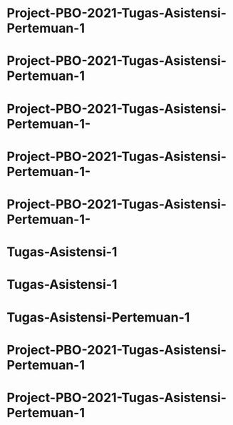 # Project-PBO-2021-Tugas-Asistensi-Pertemuan-1
# Project-PBO-2021-Tugas-Asistensi-Pertemuan-1
# Project-PBO-2021-Tugas-Asistensi-Pertemuan-1-
# Project-PBO-2021-Tugas-Asistensi-Pertemuan-1-
# Project-PBO-2021-Tugas-Asistensi-Pertemuan-1-
# Tugas-Asistensi-1
# Tugas-Asistensi-1
# Tugas-Asistensi-Pertemuan-1
# Project-PBO-2021-Tugas-Asistensi-Pertemuan-1
# Project-PBO-2021-Tugas-Asistensi-Pertemuan-1
